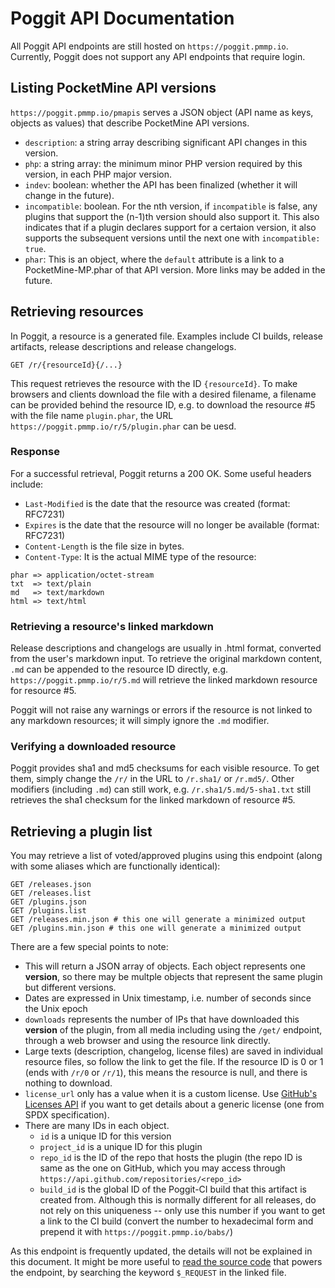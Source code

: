 # Poggit API Documentation
All Poggit API endpoints are still hosted on `https://poggit.pmmp.io`. Currently, Poggit does not support any API endpoints that require login.

## Listing PocketMine API versions
`https://poggit.pmmp.io/pmapis` serves a JSON object (API name as keys, objects as values) that describe PocketMine API versions.

* `description`: a string array describing significant API changes in this version.
* `php`: a string array: the minimum minor PHP version required by this version, in each PHP major version.
* `indev`: boolean: whether the API has been finalized (whether it will change in the future).
* `incompatible`: boolean. For the nth version, if `incompatible` is false, any plugins that support the (n-1)th version should also support it. This also indicates that if a plugin declares support for a certaion version, it also supports the subsequent versions until the next one with `incompatible: true`.
* `phar`: This is an object, where the `default` attribute is a link to a PocketMine-MP.phar of that API version. More links may be added in the future.

## Retrieving resources
In Poggit, a resource is a generated file. Examples include CI builds, release artifacts, release descriptions and release changelogs.

```http
GET /r/{resourceId}{/...}
```

This request retrieves the resource with the ID `{resourceId}`. To make browsers and clients download the file with a desired filename, a filename can be provided behind the resource ID, e.g. to download the resource #5 with the file name `plugin.phar`, the URL `https://poggit.pmmp.io/r/5/plugin.phar` can be uesd.

### Response
For a successful retrieval, Poggit returns a 200 OK. Some useful headers include:

* `Last-Modified` is the date that the resource was created (format: RFC7231)
* `Expires` is the date that the resource will no longer be available (format: RFC7231)
* `Content-Length` is the file size in bytes.
* `Content-Type`: It is the actual MIME type of the resource:

```
phar => application/octet-stream
txt  => text/plain
md   => text/markdown
html => text/html
```

### Retrieving a resource's linked markdown
Release descriptions and changelogs are usually in .html format, converted from the user's markdown input. To retrieve the original markdown content, `.md` can be appended to the resource ID directly, e.g. `https://poggit.pmmp.io/r/5.md` will retrieve the linked markdown resource for resource #5.

Poggit will not raise any warnings or errors if the resource is not linked to any markdown resources; it will simply ignore the `.md` modifier.

### Verifying a downloaded resource
Poggit provides sha1 and md5 checksums for each visible resource. To get them, simply change the `/r/` in the URL to `/r.sha1/` or `/r.md5/`. Other modifiers (including `.md`) can still work, e.g. `/r.sha1/5.md/5-sha1.txt` still retrieves the sha1 checksum for the linked markdown of resource #5.

## Retrieving a plugin list
You may retrieve a list of voted/approved plugins using this endpoint (along with some aliases which are functionally identical):

```http
GET /releases.json
GET /releases.list
GET /plugins.json
GET /plugins.list
GET /releases.min.json # this one will generate a minimized output
GET /plugins.min.json # this one will generate a minimized output
```

There are a few special points to note:
* This will return a JSON array of objects. Each object represents one **version**, so there may be multple objects that represent the same plugin but different versions.
* Dates are expressed in Unix timestamp, i.e. number of seconds since the Unix epoch
* `downloads` represents the number of IPs that have downloaded this **version** of the plugin, from all media including using the `/get/` endpoint, through a web browser and using the resource link directly.
* Large texts (description, changelog, license files) are saved in individual resource files, so follow the link to get the file. If the resource ID is 0 or 1 (ends with `/r/0` or `/r/1`), this means the resource is null, and there is nothing to download.
* `license_url` only has a value when it is a custom license. Use [GitHub's Licenses API](https://developer.github.com/v3/licenses/#get-an-individual-license) if you want to get details about a generic license (one from SPDX specification).
* There are many IDs in each object.
  * `id` is a unique ID for this version
  * `project_id` is a unique ID for this plugin
  * `repo_id` is the ID of the repo that hosts the plugin (the repo ID is same as the one on GitHub, which you may access through `https://api.github.com/repositories/<repo_id>`
  * `build_id` is the global ID of the Poggit-CI build that this artifact is created from. Although this is normally different for all releases, do not rely on this uniqueness -- only use this number if you want to get a link to the CI build (convert the number to hexadecimal form and prepend it with `https://poggit.pmmp.io/babs/`)

As this endpoint is frequently updated, the details will not be explained in this document. It might be more useful to [read the source code](https://github.com/poggit/poggit/blob/beta/src/poggit/release/index/ReleaseListJsonModule.php) that powers the endpoint, by searching the keyword `$_REQUEST` in the linked file.

